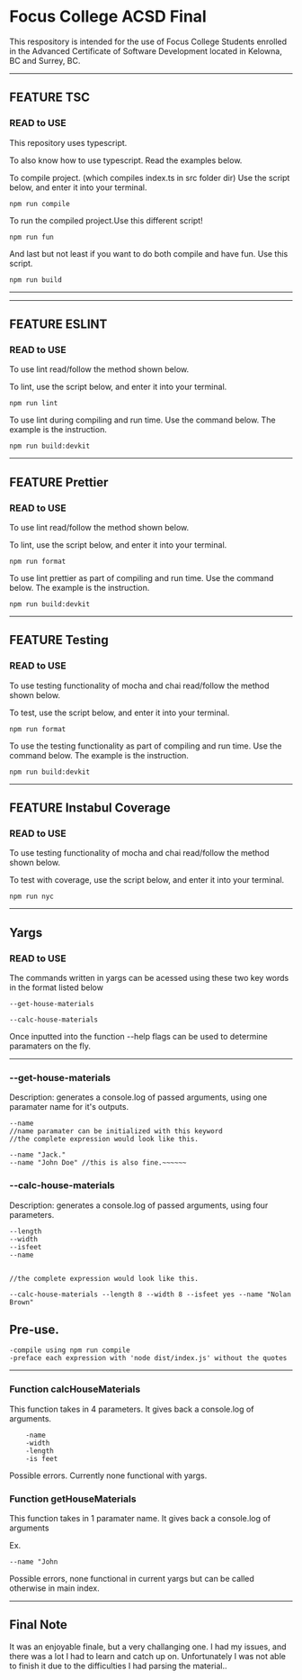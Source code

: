 # Focus College ACSD Final

This respository is intended for the use of Focus College Students enrolled in the Advanced Certificate of Software Development located in Kelowna, BC and Surrey, BC.







---------------------
## __FEATURE TSC__

### READ to USE

This repository uses typescript.

To also know how to use typescript. Read the examples below.

To compile project. (which compiles index.ts in src folder dir)
Use the script below, and enter it into your terminal.
~~~~~
npm run compile
~~~~~
To run the compiled project.Use this different script!
~~~~~
npm run fun
~~~~~~
And last but not least if you want to do both compile and have fun. Use this script.
~~~~~~
npm run build
~~~~~~
-----------------------
---------------------
## __FEATURE ESLINT__

### READ to USE

To use lint read/follow the method shown below.

To lint, use the script below, and enter it into your terminal.
~~~~~
npm run lint
~~~~~~
To use lint during compiling and run time. Use the command below. The example is the instruction.
~~~~~~~
npm run build:devkit
~~~~~~~
---------------------
## __FEATURE Prettier__ 

### READ to USE

To use lint read/follow the method shown below.

To lint, use the script below, and enter it into your terminal.
~~~~~
npm run format
~~~~~
To use lint prettier as part of compiling and run time. Use the command below. The example is the instruction.
~~~~~~~
npm run build:devkit
~~~~~~~

--------------------- 
## __FEATURE Testing__ 

### READ to USE

To use testing functionality of mocha and chai read/follow the method shown below.

To test, use the script below, and enter it into your terminal.
~~~~~
npm run format
~~~~~
To use the testing functionality as part of compiling and run time. Use the command below. The example is the instruction.
~~~~~~~
npm run build:devkit
~~~~~~~
--------------------------

## __FEATURE Instabul Coverage__ 

### READ to USE

To use testing functionality of mocha and chai read/follow the method shown below.

To test with coverage, use the script below, and enter it into your terminal.
~~~~~~~~~
npm run nyc
~~~~~~~~~
-------------------------


## __Yargs__ 

### READ to USE

The commands written in yargs can be acessed using these two key words in the format listed below

~~~~~~
--get-house-materials 

--calc-house-materials
~~~~~~~~


Once inputted into the function --help flags can be used to determine paramaters on the fly.

-----

###  __--get-house-materials__

Description: generates a console.log of passed arguments, using one paramater name for it's outputs.

~~~~~
--name
//name paramater can be initialized with this keyword
//the complete expression would look like this.

--name "Jack."
--name "John Doe" //this is also fine.~~~~~~
~~~~~


### __--calc-house-materials__

Description: generates a console.log of passed arguments, using four parameters.


~~~~~
--length
--width
--isfeet
--name


//the complete expression would look like this.

--calc-house-materials --length 8 --width 8 --isfeet yes --name "Nolan Brown"
~~~~~

## Pre-use.
    -compile using npm run compile
    -preface each expression with 'node dist/index.js' without the quotes


------------------

### __Function calcHouseMaterials__

This function takes in 4 parameters. It gives back a console.log of arguments.
~~~~
    -name
    -width
    -length
    -is feet
~~~~

Possible errors. Currently none functional with yargs.

### __Function getHouseMaterials__

This function takes in 1 paramater name. It gives back a console.log of arguments

Ex.
~~~~~~~
--name "John
~~~~~~~~

Possible errors, none functional in current yargs but can be called otherwise in main index.

-----------

## Final Note

It was an enjoyable finale, but a very challanging one. I had my issues, and there was a lot I had to learn and catch up on. Unfortunately I was not able to finish it due to the difficulties I had parsing the material..